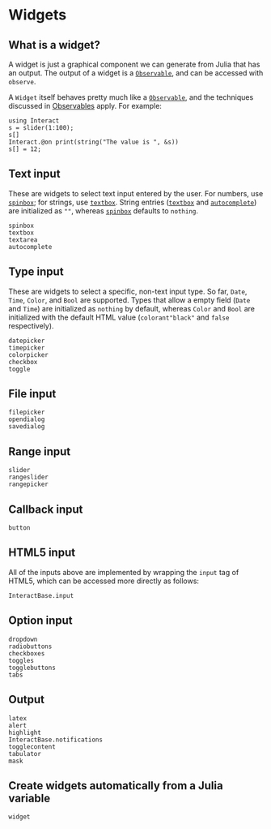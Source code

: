 # Widgets

## What is a widget?

A widget is just a graphical component we can generate from Julia that has an output.
The output of a widget is a [`Observable`](@ref), and can be accessed with `observe`.

A `Widget` itself behaves pretty much like a [`Observable`](@ref), and the techniques discussed in [Observables](@ref) apply. For example:

```@repl manual
using Interact
s = slider(1:100);
s[]
Interact.@on print(string("The value is ", &s))
s[] = 12;
```

## Text input

These are widgets to select text input entered by the user. For numbers, use [`spinbox`](@ref); for strings, use [`textbox`](@ref). String entries ([`textbox`](@ref) and [`autocomplete`](@ref)) are initialized as `""`, whereas [`spinbox`](@ref) defaults to `nothing`.

```@docs
spinbox
textbox
textarea
autocomplete
```

## Type input

These are widgets to select a specific, non-text input type. So far, `Date`, `Time`, `Color`, and `Bool` are supported. Types that allow a empty field (`Date` and `Time`) are initialized as `nothing` by default, whereas `Color` and `Bool` are initialized with the default HTML value (`colorant"black"` and `false` respectively).

```@docs
datepicker
timepicker
colorpicker
checkbox
toggle
```

## File input

```@docs
filepicker
opendialog
savedialog
```

## Range input

```@docs
slider
rangeslider
rangepicker
```

## Callback input

```@docs
button
```
## HTML5 input

All of the inputs above are implemented by wrapping the `input` tag of HTML5, which can be accessed more directly as follows:

```@docs
InteractBase.input
```

## Option input

```@docs
dropdown
radiobuttons
checkboxes
toggles
togglebuttons
tabs
```

## Output

```@docs
latex
alert
highlight
InteractBase.notifications
togglecontent
tabulator
mask
```

## Create widgets automatically from a Julia variable

```@docs
widget
```
